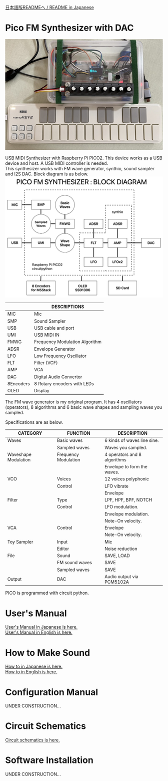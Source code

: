 [日本語版READMEへ / README in Japanese](https://github.com/ohira-s/PicoFM_Synth/tree/main/README_jp.md)  
# Pico FM Synthesizer with DAC
![PiFMS](https://github.com/ohira-s/PicoFM_Synth/blob/main/Doc/images/PiFMSynth.jpg)  

USB MIDI Synthesizer with Raspberry Pi PICO2.  This device works as a USB device and host.  A USB MIDI controller is needed.  
This synthesizer works with FM wave generator, synthio, sound sampler and I2S DAC.  Block diagram is as below.  
![Block Diagram](https://github.com/ohira-s/PicoFM_Synth/blob/main/Doc/images/PiFMSynth_Block_Diagram.png)  

||DESCRIPTIONS|
|---|---|
|MIC|Mic|
|SMP|Sound Sampler|
|USB|USB cable and port|
|UMI|USB MIDI IN|
|FMWG|Frequency Modulation Algorithm|
|ADSR|Envelope Generator|
|LFO|Low Frequency Oscillator|
|FLT|Filter (VCF)|
|AMP|VCA|
|DAC|Digital Audio Convertor|
|8Encoders|8 Rotary encoders with LEDs|
|OLED|Display|

The FM wave generator is my original program.  It has 4 oscillators (operators), 8 algorithms and 6 basic wave shapes and sampling waves you sampled.  

Specifications are as below.  

|CATEGORY|FUNCTION|DESCRIPTION|
|---|---|---|
|Waves|Basic waves|6 kinds of waves line sine.|
||Sampled waves|Waves you sampled.|
|Waveshape Modulation|Frequency Modulation|4 operators and 8 algorithms|
|||Envelope to form the waves.|
|VCO|Voices|12 voices polyphonic|
||Control|LFO vibrate|
|||Envelope|
|Filter|Type|LPF, HPF, BPF, NOTCH|
||Control|LFO modulation.|
|||Envelope modulation.|
|||Note-On velocity.|
|VCA|Control| Envelope |
|||Note-On velocity.|
|Toy Sampler|Input|Mic|
||Editor|Noise reduction|
|File|Sound|SAVE, LOAD|
||FM sound waves|SAVE|
||Sampled waves|SAVE|
|Output|DAC|Audio output via PCM5102A|

PICO is programmed with circuit python.

# User's Manual
[User's Manual in Japanese is here.](https://github.com/ohira-s/PicoFM_Synth/blob/main/Doc/UsersManual_jp.md)  
[User's Manual in English is here.](https://github.com/ohira-s/PicoFM_Synth/blob/main/Doc/UsersManual.md)

# How to Make Sound
[How to in Japanese is here.](https://github.com/ohira-s/PicoFM_Synth/blob/main/Doc/SoundMaking_jp.md)  
[How to in English is here.](https://github.com/ohira-s/PicoFM_Synth/blob/main/Doc/SoundMaking.md)

# Configuration Manual
UNDER CONSTRUCTION...  

# Circuit Schematics
[Circuit schematics is here.](https://github.com/ohira-s/PicoFM_Synth/blob/main/Doc/images/PiFMSynth_sch.png)  

# Software Installation
UNDER CONSTRUCTION...  
